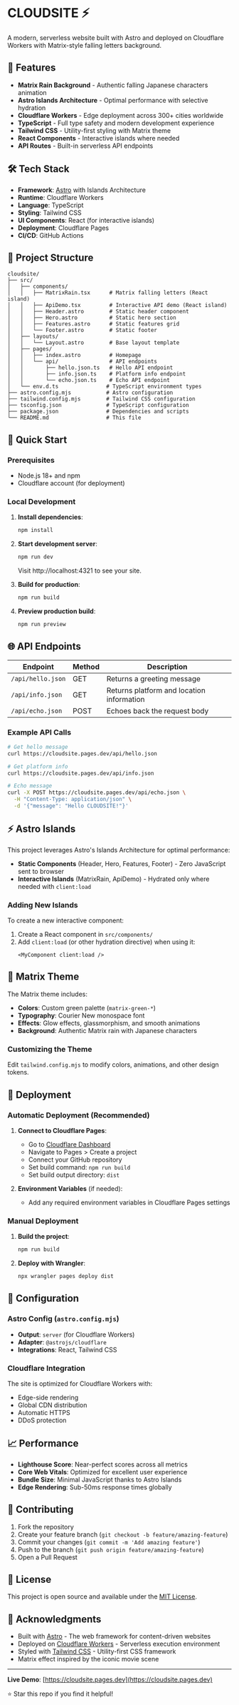 # CLOUDSITE ⚡

A modern, serverless website built with Astro and deployed on Cloudflare Workers with Matrix-style falling letters background.

## 🌟 Features

- **Matrix Rain Background** - Authentic falling Japanese characters animation
- **Astro Islands Architecture** - Optimal performance with selective hydration
- **Cloudflare Workers** - Edge deployment across 300+ cities worldwide
- **TypeScript** - Full type safety and modern development experience
- **Tailwind CSS** - Utility-first styling with Matrix theme
- **React Components** - Interactive islands where needed
- **API Routes** - Built-in serverless API endpoints

## 🛠️ Tech Stack

- **Framework**: [Astro](https://astro.build/) with Islands Architecture
- **Runtime**: Cloudflare Workers
- **Language**: TypeScript
- **Styling**: Tailwind CSS
- **UI Components**: React (for interactive islands)
- **Deployment**: Cloudflare Pages
- **CI/CD**: GitHub Actions

## 📁 Project Structure

```
cloudsite/
├── src/
│   ├── components/
│   │   ├── MatrixRain.tsx      # Matrix falling letters (React island)
│   │   ├── ApiDemo.tsx         # Interactive API demo (React island)
│   │   ├── Header.astro        # Static header component
│   │   ├── Hero.astro          # Static hero section
│   │   ├── Features.astro      # Static features grid
│   │   └── Footer.astro        # Static footer
│   ├── layouts/
│   │   └── Layout.astro        # Base layout template
│   ├── pages/
│   │   ├── index.astro         # Homepage
│   │   └── api/                # API endpoints
│   │       ├── hello.json.ts   # Hello API endpoint
│   │       ├── info.json.ts    # Platform info endpoint
│   │       └── echo.json.ts    # Echo API endpoint
│   └── env.d.ts               # TypeScript environment types
├── astro.config.mjs           # Astro configuration
├── tailwind.config.mjs        # Tailwind CSS configuration
├── tsconfig.json              # TypeScript configuration
├── package.json               # Dependencies and scripts
└── README.md                  # This file
```

## 🚀 Quick Start

### Prerequisites

- Node.js 18+ and npm
- Cloudflare account (for deployment)

### Local Development

1. **Install dependencies**:
   ```bash
   npm install
   ```

2. **Start development server**:
   ```bash
   npm run dev
   ```
   Visit http://localhost:4321 to see your site.

3. **Build for production**:
   ```bash
   npm run build
   ```

4. **Preview production build**:
   ```bash
   npm run preview
   ```

## 🌐 API Endpoints

| Endpoint | Method | Description |
|----------|--------|-------------|
| `/api/hello.json` | GET | Returns a greeting message |
| `/api/info.json` | GET | Returns platform and location information |
| `/api/echo.json` | POST | Echoes back the request body |

### Example API Calls

```bash
# Get hello message
curl https://cloudsite.pages.dev/api/hello.json

# Get platform info
curl https://cloudsite.pages.dev/api/info.json

# Echo message
curl -X POST https://cloudsite.pages.dev/api/echo.json \
  -H "Content-Type: application/json" \
  -d '{"message": "Hello CLOUDSITE!"}'
```

## ⚡ Astro Islands

This project leverages Astro's Islands Architecture for optimal performance:

- **Static Components** (Header, Hero, Features, Footer) - Zero JavaScript sent to browser
- **Interactive Islands** (MatrixRain, ApiDemo) - Hydrated only where needed with `client:load`

### Adding New Islands

To create a new interactive component:

1. Create a React component in `src/components/`
2. Add `client:load` (or other hydration directive) when using it:
   ```astro
   <MyComponent client:load />
   ```

## 🎨 Matrix Theme

The Matrix theme includes:

- **Colors**: Custom green palette (`matrix-green-*`)
- **Typography**: Courier New monospace font
- **Effects**: Glow effects, glassmorphism, and smooth animations
- **Background**: Authentic Matrix rain with Japanese characters

### Customizing the Theme

Edit `tailwind.config.mjs` to modify colors, animations, and other design tokens.

## 🚀 Deployment

### Automatic Deployment (Recommended)

1. **Connect to Cloudflare Pages**:
   - Go to [Cloudflare Dashboard](https://dash.cloudflare.com)
   - Navigate to Pages > Create a project
   - Connect your GitHub repository
   - Set build command: `npm run build`
   - Set build output directory: `dist`

2. **Environment Variables** (if needed):
   - Add any required environment variables in Cloudflare Pages settings

### Manual Deployment

1. **Build the project**:
   ```bash
   npm run build
   ```

2. **Deploy with Wrangler**:
   ```bash
   npx wrangler pages deploy dist
   ```

## 🔧 Configuration

### Astro Config (`astro.config.mjs`)

- **Output**: `server` (for Cloudflare Workers)
- **Adapter**: `@astrojs/cloudflare`
- **Integrations**: React, Tailwind CSS

### Cloudflare Integration

The site is optimized for Cloudflare Workers with:
- Edge-side rendering
- Global CDN distribution
- Automatic HTTPS
- DDoS protection

## 📈 Performance

- **Lighthouse Score**: Near-perfect scores across all metrics
- **Core Web Vitals**: Optimized for excellent user experience
- **Bundle Size**: Minimal JavaScript thanks to Astro Islands
- **Edge Rendering**: Sub-50ms response times globally

## 🤝 Contributing

1. Fork the repository
2. Create your feature branch (`git checkout -b feature/amazing-feature`)
3. Commit your changes (`git commit -m 'Add amazing feature'`)
4. Push to the branch (`git push origin feature/amazing-feature`)
5. Open a Pull Request

## 📄 License

This project is open source and available under the [MIT License](LICENSE).

## 🙏 Acknowledgments

- Built with [Astro](https://astro.build) - The web framework for content-driven websites
- Deployed on [Cloudflare Workers](https://workers.cloudflare.com) - Serverless execution environment
- Styled with [Tailwind CSS](https://tailwindcss.com) - Utility-first CSS framework
- Matrix effect inspired by the iconic movie scene

---

**Live Demo**: [https://cloudsite.pages.dev](https://cloudsite.pages.dev)

⭐ Star this repo if you find it helpful!